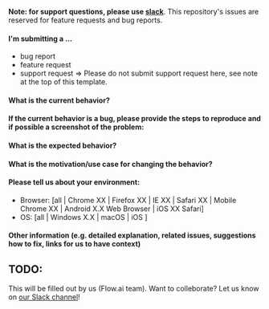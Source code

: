 **Note: for support questions, please use [slack](https://slack.flow.ai)**. This repository's issues are reserved for feature requests and bug reports.

#### I'm submitting a ...
- bug report
- feature request
- support request => Please do not submit support request here, see note at the top of this template.
 


#### What is the current behavior?



#### If the current behavior is a bug, please provide the steps to reproduce and if possible a screenshot of the problem:



#### What is the expected behavior?



#### What is the motivation/use case for changing the behavior?



#### Please tell us about your environment:

- Browser: [all | Chrome XX | Firefox XX | IE XX | Safari XX | Mobile Chrome XX | Android X.X Web Browser | iOS XX Safari]
- OS: [all | Windows X.X | macOS | iOS ]


#### Other information (e.g. detailed explanation, related issues, suggestions how to fix, links for us to have context)


## TODO:
This will be filled out by us (Flow.ai team). Want to colleborate? Let us know on [our Slack channel](https://slack.flow.ai)! 
